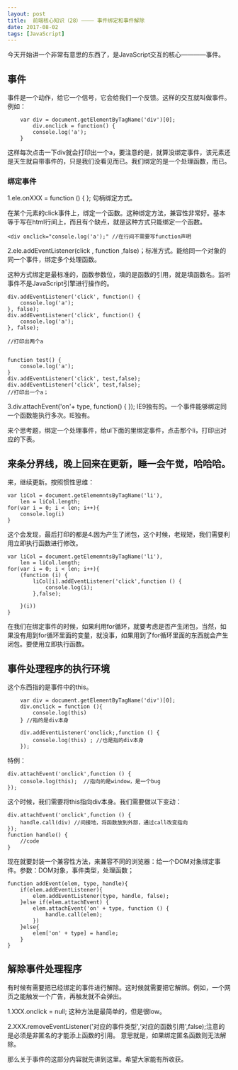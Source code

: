 ```yaml
---
layout: post
title:  前端核心知识（28）———— 事件绑定和事件解除
date: 2017-08-02
tags: [JavaScript]
---
```


今天开始讲一个非常有意思的东西了，是JavaScript交互的核心————事件。

## 事件

事件是一个动作，给它一个信号，它会给我们一个反馈。这样的交互就叫做事件。例如：

		var div = document.getElementByTagName('div')[0];
			div.onclick = function() {
			console.log('a');
		}
		
这样每次点击一下div就会打印出一个a，要注意的是，就算没绑定事件，该元素还是天生就自带事件的，只是我们没看见而已。我们绑定的是一个处理函数，而已。

### 绑定事件

1.ele.onXXX = function () { }; 句柄绑定方式。

在某个元素的click事件上，绑定一个函数。这种绑定方法，兼容性非常好。基本等于写在html行间上，而且有个缺点，就是这种方式只能绑定一个函数。

	<div onclick="console.log('a');" //在行间不需要写function声明

2.ele.addEventListener(click , function ,false)；标准方式。能给同一个对象的同一个事件，绑定多个处理函数。

这种方式绑定是最标准的，函数参数位，填的是函数的引用，就是填函数名。监听事件不是JavaScript引擎进行操作的。

	div.addEventListener('click', function() {
		console.log('a');
	}, false);
	div.addEventListener('click', function() {
		console.log('a');
	}, false);
	
	//打印出两个a
	
	
	function test() {
		console.log('a');
	}
	div.addEventListener('click', test,false);
	div.addEventListener('click', test,false);
	//打印出一个a；
	

3.div.attachEvent('on'+ type, function() { }); IE9独有的。一个事件能够绑定同一个函数能执行多次。IE独有。

来个思考题，绑定一个处理事件，给ul下面的里绑定事件，点击那个li，打印出对应的下表。

来条分界线，晚上回来在更新，睡一会午觉，哈哈哈。
------------------------------------------------------------

来，继续更新。按照惯性思维：

	var liCol = document.getElememntsByTagName('li'),
	    len = liCol.length;
	for(var i = 0; i < len; i++){
		console.log(i)
	}

这个会发现，最后打印的都是4.因为产生了闭包，这个时候，老规矩，我们需要利用立即执行函数进行修改。
	
	var liCol = document.getElememntsByTagName('li'),
	    len = liCol.length;
	for(var i = 0; i < len; i++){
		(function (i) {
			liCol[i].addEventListener('click',function () {
				console.log(i);
			},false);
	
		}(i))
	}

在我们在绑定事件的时候，如果利用for循环，就要考虑是否产生闭包，当然，如果没有用到for循环里面的变量，就没事，如果用到了for循环里面的东西就会产生闭包。要使用立即执行函数。


## 事件处理程序的执行环境

这个东西指的是事件中的this。


		var div = document.getElementByTagName('div')[0];
		div.onclick = function (){
			console.log(this)
		} //指的是div本身
		
		div.addEventListener('onclick;,function () {
			console.log(this) ; //也是指的div本身
		});

特例：
	
	div.attachEvent('onclick',function () {
		console.log(this);  //指向的是window，是一个bug
	});

这个时候，我们需要将this指向div本身。我们需要做以下变动：

	div.attachEvent('onclick',function () {
		handle.call(div) //间接地，将函数放到外部，通过call改变指向
	});
	function handle() {
		//code
	}

现在就要封装一个兼容性方法，来兼容不同的浏览器：给一个DOM对象绑定事件。参数：DOM对象，事件类型，处理函数；

	function addEvent(elem, type, handle){
		if(elem.addEventListener){
			elem.addEventListener(type, handle, false);
		}else if(elem.attachEvent) {
			elem.attachEvent('on' + type, function () {
				handle.call(elem);
			})
		}else{
			elem['on' + type] = handle;
		}
	}


## 解除事件处理程序 

有时候有需要把已经绑定的事件进行解除。这时候就需要把它解绑。例如，一个网页之能触发一个广告，再触发就不会弹出。

1.XXX.onclick = null; 这种方法是最简单的，但是很low。

2.XXX.removeEventListener('对应的事件类型',‘对应的函数引用',false);注意的是必须是非匿名的才能添上函数的引用。 意思就是，如果绑定匿名函数则无法解除。

那么关于事件的这部分内容就先讲到这里。希望大家能有所收获。




